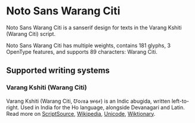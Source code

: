 
# Noto Sans Warang Citi

Noto Sans Warang Citi is a sanserif design for texts in the Varang Kshiti (Warang Citi) script. 

Noto Sans Warang Citi has multiple weights, contains 181 glyphs, 3 OpenType features, and supports 89 characters: Warang Citi.


## Supported writing systems


### Varang Kshiti (Warang Citi)

Varang Kshiti (Warang Citi, 𑢹𑣗𑣁𑣜𑣊 𑣏𑣂𑣕𑣂‎) is an Indic abugida, written left-to-right. Used in India for the Ho language, alongside Devanagari and Latin. Read more on [ScriptSource](https://scriptsource.org/scr/Wara), [Wikipedia](https://en.wikipedia.org/wiki/ISO_15924:Wara), [Unicode](https://www.unicode.org/versions/Unicode13.0.0/ch13.pdf#G27702), [Wiktionary](https://en.wiktionary.org/wiki/Category:Varang_Kshiti_script).

